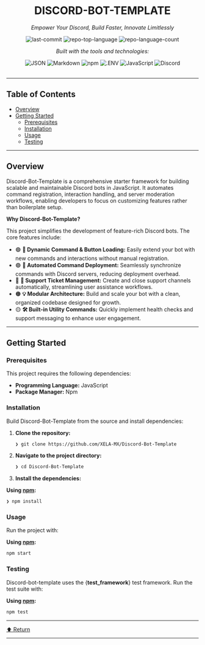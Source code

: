 <div id="top">

<!-- HEADER STYLE: CLASSIC -->
<div align="center">


# DISCORD-BOT-TEMPLATE

<em>Empower Your Discord, Build Faster, Innovate Limitlessly</em>

<!-- BADGES -->
<img src="https://img.shields.io/github/last-commit/XELA-MX/Discord-Bot-Template?style=flat&logo=git&logoColor=white&color=0080ff" alt="last-commit">
<img src="https://img.shields.io/github/languages/top/XELA-MX/Discord-Bot-Template?style=flat&color=0080ff" alt="repo-top-language">
<img src="https://img.shields.io/github/languages/count/XELA-MX/Discord-Bot-Template?style=flat&color=0080ff" alt="repo-language-count">

<em>Built with the tools and technologies:</em>

<img src="https://img.shields.io/badge/JSON-000000.svg?style=flat&logo=JSON&logoColor=white" alt="JSON">
<img src="https://img.shields.io/badge/Markdown-000000.svg?style=flat&logo=Markdown&logoColor=white" alt="Markdown">
<img src="https://img.shields.io/badge/npm-CB3837.svg?style=flat&logo=npm&logoColor=white" alt="npm">
<img src="https://img.shields.io/badge/.ENV-ECD53F.svg?style=flat&logo=dotenv&logoColor=black" alt=".ENV">
<img src="https://img.shields.io/badge/JavaScript-F7DF1E.svg?style=flat&logo=JavaScript&logoColor=black" alt="JavaScript">
<img src="https://img.shields.io/badge/Discord-5865F2.svg?style=flat&logo=Discord&logoColor=white" alt="Discord">

</div>
<br>

---

## Table of Contents

- [Overview](#overview)
- [Getting Started](#getting-started)
    - [Prerequisites](#prerequisites)
    - [Installation](#installation)
    - [Usage](#usage)
    - [Testing](#testing)

---

## Overview

Discord-Bot-Template is a comprehensive starter framework for building scalable and maintainable Discord bots in JavaScript. It automates command registration, interaction handling, and server moderation workflows, enabling developers to focus on customizing features rather than boilerplate setup.

**Why Discord-Bot-Template?**

This project simplifies the development of feature-rich Discord bots. The core features include:

- 🟢 **🔧 Dynamic Command & Button Loading:** Easily extend your bot with new commands and interactions without manual registration.
- 🟣 **🚀 Automated Command Deployment:** Seamlessly synchronize commands with Discord servers, reducing deployment overhead.
- 🔵 **🎯 Support Ticket Management:** Create and close support channels automatically, streamlining user assistance workflows.
- 🟠 **💡 Modular Architecture:** Build and scale your bot with a clean, organized codebase designed for growth.
- 🟡 **🛠️ Built-in Utility Commands:** Quickly implement health checks and support messaging to enhance user engagement.

---

## Getting Started

### Prerequisites

This project requires the following dependencies:

- **Programming Language:** JavaScript
- **Package Manager:** Npm

### Installation

Build Discord-Bot-Template from the source and install dependencies:

1. **Clone the repository:**

    ```sh
    ❯ git clone https://github.com/XELA-MX/Discord-Bot-Template
    ```

2. **Navigate to the project directory:**

    ```sh
    ❯ cd Discord-Bot-Template
    ```

3. **Install the dependencies:**

**Using [npm](https://www.npmjs.com/):**

```sh
❯ npm install
```

### Usage

Run the project with:

**Using [npm](https://www.npmjs.com/):**

```sh
npm start
```

### Testing

Discord-bot-template uses the {__test_framework__} test framework. Run the test suite with:

**Using [npm](https://www.npmjs.com/):**

```sh
npm test
```

---

<div align="left"><a href="#top">⬆ Return</a></div>

---
